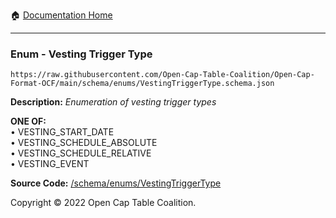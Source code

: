 :house: [Documentation Home](../../home/xudiera/code/README.md)

---

### Enum - Vesting Trigger Type

`https://raw.githubusercontent.com/Open-Cap-Table-Coalition/Open-Cap-Format-OCF/main/schema/enums/VestingTriggerType.schema.json`

**Description:** _Enumeration of vesting trigger types_

**ONE OF:**</br>&bull; VESTING_START_DATE </br>&bull; VESTING_SCHEDULE_ABSOLUTE </br>&bull; VESTING_SCHEDULE_RELATIVE </br>&bull; VESTING_EVENT

**Source Code:** [/schema/enums/VestingTriggerType](../../../../../../../../schema/enums/VestingTriggerType.schema.json)

Copyright © 2022 Open Cap Table Coalition.
